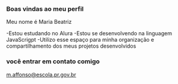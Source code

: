 ### Boas vindas ao meu perfil 

Meu nome é Maria Beatriz 

-Estou estudando no Alura
-Estou se desenvolvendo na linguagem JavaScrigpt 
-Utilizo esse espaço para minha organização e compartilhamento dos meus projetos desenvolvidos 

### você entrar em contato comigo 

m.affonso@escola.pr.gov.br
